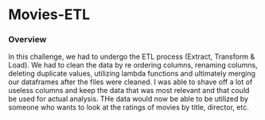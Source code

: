 # Movies-ETL

### Overview
In this challenge, we had to undergo the ETL process (Extract, Transform & Load). We had to clean the data by re ordering columns, renaming columns, deleting duplicate values, utilizing lambda functions and ultimately merging our dataframes after the files were cleaned. I was able to shave off a lot of useless columns and keep the data that was most relevant and that could be used for actual analysis. THe data would now be able to be utilized by someone who wants to look at the ratings of movies by title, director, etc.
